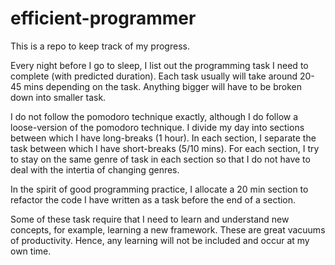# efficient-programmer

This is a repo to keep track of my progress. 

Every night before I go to sleep, I list out the programming task I need to complete (with predicted duration). Each task usually will take around 20-45 mins depending on the task. Anything bigger will have to be broken down into smaller task. 

I do not follow the pomodoro technique exactly, although I do follow a loose-version of the pomodoro technique. I divide my day into sections between which I have long-breaks (1 hour). In each section, I separate the task between which I have short-breaks (5/10 mins). For each section, I try to stay on the same genre of task in each section so that I do not have to deal with the intertia of changing genres. 

In the spirit of good programming practice, I allocate a 20 min section to refactor the code I have written as a task before the end of a section. 

Some of these task require that I need to learn and understand new concepts, for example, learning a new framework. These are great vacuums of productivity. Hence, any learning will not be included and occur at my own time. 









